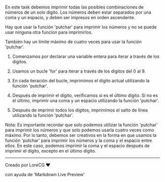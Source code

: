 En este task debemos imprimir todas las posibles combinaciones de números de un solo dígito. Los números deben estar separados por una coma y un espacio, y deben ser impresos en orden ascendente.

Hay que usar la función 'putchar' para imprimir los números y no se puede usar ninguna otra funcion para imprimirlos. 

También hay un límite máximo de cuatro veces para usar la función 'putchar'.

1. Comenzamos por declarar una variable entera para iterar a través de los dígitos.

2. Usamos un bucle 'for' para iterar a través de los dígitos del 0 al 9.

3. En cada iteración del bucle, imprimimos el dígito actual utilizando la función 'putchar'.

4. Después de imprimir el dígito, verificamos si es el último dígito. Si no es el último, imprimir una coma y un espacio utilizando la función 'putchar'.

5. Después de imprimir todos los dígitos, imprimimos el salto de línea utilizando la función 'putchar'.

Nota: Es importante recordar que solo podemos utilizar la función 'putchar' para imprimir los números y que solo podemos usarla cuatro veces como máximo. Por lo tanto, debemos ser creativos en la forma en que usamos la función 'putchar' para imprimir los números y la coma y el espacio entre ellos. En este caso, podemos imprimir la coma y el espacio después de imprimir el dígito, excepto en el último dígito.

-----------------------
Creado por LoreCG ❤

con ayuda de 'Markdown Live Preview'


